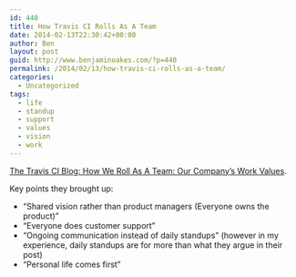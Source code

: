 ```yaml
---
id: 440
title: How Travis CI Rolls As A Team
date: 2014-02-13T22:30:42+00:00
author: Ben
layout: post
guid: http://www.benjaminoakes.com/?p=440
permalink: /2014/02/13/how-travis-ci-rolls-as-a-team/
categories:
  - Uncategorized
tags:
  - life
  - standup
  - support
  - values
  - vision
  - work
---
```

[The Travis CI Blog: How We Roll As A Team: Our Company&#8217;s Work Values](http://blog.travis-ci.com/2014-02-13-how-we-roll-as-a-team/).

Key points they brought up:

  * &#8220;Shared vision rather than product managers (Everyone owns the product)&#8221;
  * &#8220;Everyone does customer support&#8221;
  * &#8220;Ongoing communication instead of daily standups&#8221; (however in my experience, daily standups are for more than what they argue in their post)
  * &#8220;Personal life comes first&#8221;
